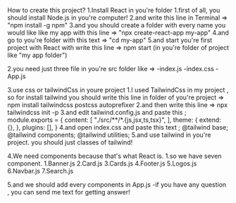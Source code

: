How to create this project?
1.Install React in you're folder
    1.first of all, you should install Node.js in you're computer!
    2.and write this line in Terminal => "npm install -g npm"
    3.and you should create a folder with every name you would like like
    my app with this line => "npx create-react-app my-app"
    4.and go to you're folder with this text => "cd my-app"
    5.and start you're first project with React with write
    this line => npm start (in you're folder of project like "my app folder")

2.you need just three file in you're src folder like => 
    -index.js
    -index.css
    -App.js

3.use css or tailwindCss in youre project
    1.I used TailwindCss in my project , so for install tailwind you should write this
    line in folder of you're project => npm install tailwindcss postcss autoprefixer
    2.and then write this line => npx tailwindcss init -p
    3.and edit tailwind.config.js and paste this ;
    module.exports = {
    content: [
        "./src/**/*.{js,jsx,ts,tsx}",
    ],
    theme: {
        extend: {},
    },
    plugins: [],
    }
    4.and open index.css and paste this text ; 
    @tailwind base;
    @tailwind components;
    @tailwind utilities;
    5.and use tailwind in you're project. you should just classes of tailwind!

4.We need components because that's what React is.
    1.so we have seven component. 
        1.Banner.js
        2.Card.js
        3.Cards.js
        4.Footer.js
        5.Logos.js
        6.Navbar.js
        7.Search.js

5.and we should add every components in App.js
-if you have any question , you can send me text for getting answer!
